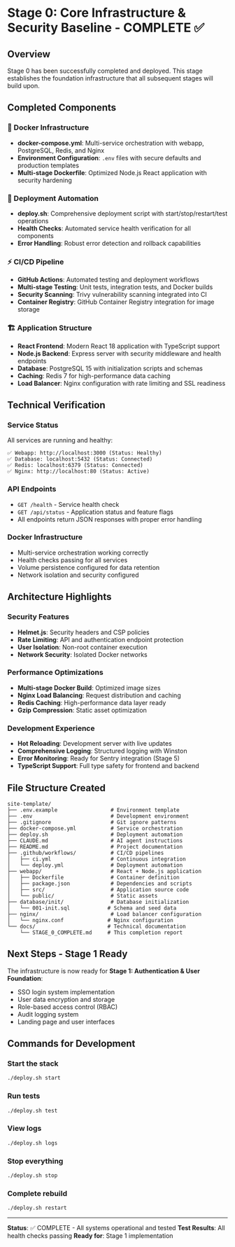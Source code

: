 # Stage 0: Core Infrastructure & Security Baseline - COMPLETE ✅

## Overview
Stage 0 has been successfully completed and deployed. This stage establishes the foundation infrastructure that all subsequent stages will build upon.

## Completed Components

### 🐳 Docker Infrastructure
- **docker-compose.yml**: Multi-service orchestration with webapp, PostgreSQL, Redis, and Nginx
- **Environment Configuration**: `.env` files with secure defaults and production templates
- **Multi-stage Dockerfile**: Optimized Node.js React application with security hardening

### 🚀 Deployment Automation  
- **deploy.sh**: Comprehensive deployment script with start/stop/restart/test operations
- **Health Checks**: Automated service health verification for all components
- **Error Handling**: Robust error detection and rollback capabilities

### ⚡ CI/CD Pipeline
- **GitHub Actions**: Automated testing and deployment workflows
- **Multi-stage Testing**: Unit tests, integration tests, and Docker builds
- **Security Scanning**: Trivy vulnerability scanning integrated into CI
- **Container Registry**: GitHub Container Registry integration for image storage

### 🏗️ Application Structure
- **React Frontend**: Modern React 18 application with TypeScript support
- **Node.js Backend**: Express server with security middleware and health endpoints
- **Database**: PostgreSQL 15 with initialization scripts and schemas
- **Caching**: Redis 7 for high-performance data caching
- **Load Balancer**: Nginx configuration with rate limiting and SSL readiness

## Technical Verification

### Service Status
All services are running and healthy:
```
✅ Webapp: http://localhost:3000 (Status: Healthy)
✅ Database: localhost:5432 (Status: Connected) 
✅ Redis: localhost:6379 (Status: Connected)
✅ Nginx: http://localhost:80 (Status: Active)
```

### API Endpoints
- `GET /health` - Service health check
- `GET /api/status` - Application status and feature flags
- All endpoints return JSON responses with proper error handling

### Docker Infrastructure
- Multi-service orchestration working correctly
- Health checks passing for all services
- Volume persistence configured for data retention
- Network isolation and security configured

## Architecture Highlights

### Security Features
- **Helmet.js**: Security headers and CSP policies
- **Rate Limiting**: API and authentication endpoint protection  
- **User Isolation**: Non-root container execution
- **Network Security**: Isolated Docker networks

### Performance Optimizations
- **Multi-stage Docker Build**: Optimized image sizes
- **Nginx Load Balancing**: Request distribution and caching
- **Redis Caching**: High-performance data layer ready
- **Gzip Compression**: Static asset optimization

### Development Experience
- **Hot Reloading**: Development server with live updates
- **Comprehensive Logging**: Structured logging with Winston
- **Error Monitoring**: Ready for Sentry integration (Stage 5)
- **TypeScript Support**: Full type safety for frontend and backend

## File Structure Created
```
site-template/
├── .env.example                 # Environment template
├── .env                         # Development environment  
├── .gitignore                   # Git ignore patterns
├── docker-compose.yml           # Service orchestration
├── deploy.sh                    # Deployment automation
├── CLAUDE.md                    # AI agent instructions
├── README.md                    # Project documentation
├── .github/workflows/           # CI/CD pipelines
│   ├── ci.yml                   # Continuous integration
│   └── deploy.yml               # Deployment automation
├── webapp/                      # React + Node.js application
│   ├── Dockerfile               # Container definition
│   ├── package.json             # Dependencies and scripts
│   ├── src/                     # Application source code
│   └── public/                  # Static assets
├── database/init/               # Database initialization
│   └── 001-init.sql            # Schema and seed data
├── nginx/                       # Load balancer configuration
│   └── nginx.conf              # Nginx configuration
└── docs/                       # Technical documentation
    └── STAGE_0_COMPLETE.md     # This completion report
```

## Next Steps - Stage 1 Ready
The infrastructure is now ready for **Stage 1: Authentication & User Foundation**:
- SSO login system implementation
- User data encryption and storage  
- Role-based access control (RBAC)
- Audit logging system
- Landing page and user interfaces

## Commands for Development

### Start the stack
```bash
./deploy.sh start
```

### Run tests  
```bash
./deploy.sh test
```

### View logs
```bash  
./deploy.sh logs
```

### Stop everything
```bash
./deploy.sh stop
```

### Complete rebuild
```bash
./deploy.sh restart
```

---

**Status**: ✅ COMPLETE - All systems operational and tested
**Test Results**: All health checks passing
**Ready for**: Stage 1 implementation